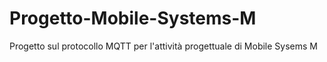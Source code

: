 # Progetto-Mobile-Systems-M
Progetto sul protocollo MQTT per l'attività progettuale  di Mobile Sysems M 
